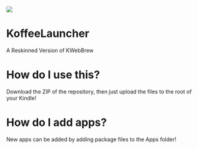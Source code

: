 <img src="https://avatars.githubusercontent.com/u/127075744?s=200&v=4"> 

# KoffeeLauncher
A Reskinned Version of KWebBrew
<br>
<h1>How do I use this?</h1>
Download the ZIP of the repository, then just upload the files to the root of your Kindle!
<br>
<h1>How do I add apps?</h1>
New apps can be added by adding package files to the Apps folder!

